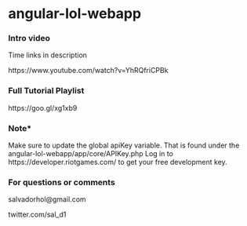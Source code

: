 # angular-lol-webapp

<h3>Intro video</h3>
<p>Time links in description</p>
https://www.youtube.com/watch?v=YhRQfriCPBk

<h3>Full Tutorial Playlist</h3>
https://goo.gl/xg1xb9

<h3>Note*</h3>
Make sure to update the global apiKey variable. That is found under the angular-lol-webapp/app/core/APIKey.php
Log in to https://developer.riotgames.com/ to get your free development key.

<h3>For questions or comments</h3>
<p>salvadorhol@gmail.com</p>
<p>twitter.com/sal_d1</p>
